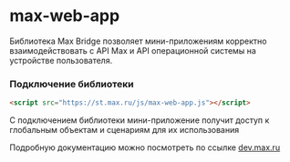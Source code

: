 # max-web-app

Библиотека Max Bridge позволяет мини-приложениям корректно взаимодействовать с API Max и API операционной системы на устройстве пользователя. 

### Подключение библиотеки

```html
<script src="https://st.max.ru/js/max-web-app.js"></script>
```

С подключением библиотеки мини-приложение получит доступ к глобальным объектам и сценариям для их использования

Подробную документацию можно посмотреть по ссылке [dev.max.ru](dev.max.ru)
